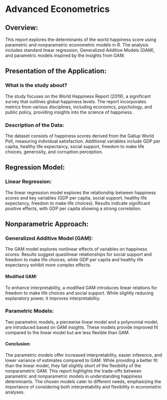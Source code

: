 # Advanced Econometrics

## Overview:
This report explores the determinants of the world happiness score using parametric and nonparametric econometric models in R. The analysis includes standard linear regression, Generalized Additive Models (GAM), and parametric models inspired by the insights from GAM.

## Presentation of the Application:

### What is the study about?
The study focuses on the World Happiness Report (2019), a significant survey that outlines global happiness levels. The report incorporates metrics from various disciplines, including economics, psychology, and public policy, providing insights into the science of happiness.

### Description of the Data:
The dataset consists of happiness scores derived from the Gallup World Poll, measuring individual satisfaction. Additional variables include GDP per capita, healthy life expectancy, social support, freedom to make life choices, generosity, and corruption perception.


## Regression Model:

### Linear Regression:
The linear regression model explores the relationship between happiness scores and key variables (GDP per capita, social support, healthy life expectancy, freedom to make life choices). Results indicate significant positive effects, with GDP per capita showing a strong correlation.

## Nonparametric Approach:

### Generalized Additive Model (GAM):
The GAM model explores nonlinear effects of variables on happiness scores. Results suggest quasilinear relationships for social support and freedom to make life choices, while GDP per capita and healthy life expectancy exhibit more complex effects.

#### Modified GAM:
To enhance interpretability, a modified GAM introduces linear relations for freedom to make life choices and social support. While slightly reducing explanatory power, it improves interpretability.

### Parametric Models:
Two parametric models, a piecewise linear model and a polynomial model, are introduced based on GAM insights. These models provide improved fit compared to the linear model but are less flexible than GAM.

#### Conclusion:
The parametric models offer increased interpretability, easier inference, and lower variance of estimates compared to GAM. While providing a better fit than the linear model, they fall slightly short of the flexibility of the nonparametric GAM.
This report highlights the trade-offs between parametric and nonparametric models in understanding happiness determinants. The chosen models cater to different needs, emphasizing the importance of considering both interpretability and flexibility in econometric analyses.
